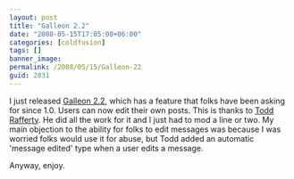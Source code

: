 ```yaml
---
layout: post
title: "Galleon 2.2"
date: "2008-05-15T17:05:00+06:00"
categories: [coldfusion]
tags: []
banner_image: 
permalink: /2008/05/15/Galleon-22
guid: 2831
---
```


I just released <a href="http://galleon.riaforge.org">Galleon 2.2</a>, which has a feature that folks have been asking for since 1.0. Users can now edit their own posts. This is thanks to <a href="http://web-rat.com/">Todd Rafferty</a>. He did all the work for it and I just had to mod a line or two. My main objection to the ability for folks to edit messages was because I was worried folks would use it for abuse, but Todd added an automatic 'message edited' type when a user edits a message.

Anyway, enjoy.